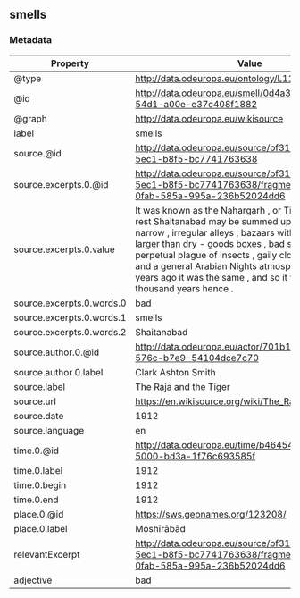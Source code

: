## smells

### Metadata

| Property | Value |
| -------- | ----- |
| @type | http://data.odeuropa.eu/ontology/L11_Smell |
| @id | http://data.odeuropa.eu/smell/0d4a31ab-3a16-54d1-a00e-e37c408f1882 |
| @graph | http://data.odeuropa.eu/wikisource |
| label | smells |
| source.@id | http://data.odeuropa.eu/source/bf31cbdb-5ed7-5ec1-b8f5-bc7741763638 |
| source.excerpts.0.@id | http://data.odeuropa.eu/source/bf31cbdb-5ed7-5ec1-b8f5-bc7741763638/fragment/09feae56-0fab-585a-995a-236b52024dd6 |
| source.excerpts.0.value | It was known as the Nahargarh , or Tiger Fort .For the rest Shaitanabad may be summed up as a place of narrow , irregular alleys , bazaars with shops little larger than dry - goods boxes , bad smells , a perpetual plague of insects , gaily clothed people , and a general Arabian Nights atmosphere .A thousand years ago it was the same , and so it will be a thousand years hence . |
| source.excerpts.0.words.0 | bad |
| source.excerpts.0.words.1 | smells |
| source.excerpts.0.words.2 | Shaitanabad |
| source.author.0.@id | http://data.odeuropa.eu/actor/701b1432-d404-576c-b7e9-54104dce7c70 |
| source.author.0.label | Clark Ashton Smith |
| source.label | The Raja and the Tiger |
| source.url | https://en.wikisource.org/wiki/The_Raja_and_the_Tiger |
| source.date | 1912 |
| source.language | en |
| time.0.@id | http://data.odeuropa.eu/time/b4645460-c680-5000-bd3a-1f76c693585f |
| time.0.label | 1912 |
| time.0.begin | 1912 |
| time.0.end | 1912 |
| place.0.@id | https://sws.geonames.org/123208/ |
| place.0.label | Moshīrābād |
| relevantExcerpt | http://data.odeuropa.eu/source/bf31cbdb-5ed7-5ec1-b8f5-bc7741763638/fragment/09feae56-0fab-585a-995a-236b52024dd6 |
| adjective | bad |
